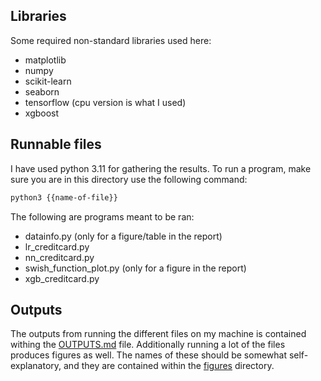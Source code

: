 ## Libraries
Some required non-standard libraries used here:
- matplotlib
- numpy
- scikit-learn
- seaborn
- tensorflow (cpu version is what I used)
- xgboost

## Runnable files
I have used python 3.11 for gathering the results. To run a program, make sure
you are in this directory use the following command:
```bash
python3 {{name-of-file}}
```
The following are programs meant to be ran:
- datainfo.py (only for a figure/table in the report)
- lr_creditcard.py
- nn_creditcard.py
- swish_function_plot.py (only for a figure in the report)
- xgb_creditcard.py

## Outputs
The outputs from running the different files on my machine is contained withing
the [OUTPUTS.md](../OUTPUTS.md) file. Additionally running a lot of the files
produces figures as well. The names of these should be somewhat
self-explanatory, and they are contained within the [figures](../figures/)
directory.
